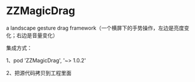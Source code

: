# ZZMagicDrag

a landscape gesture drag framework（一个横屏下的手势操作，左边是亮度变化；右边是音量变化）

集成方式：

1、pod 'ZZMagicDrag', '~> 1.0.2'

2、把源代码拷贝到工程里面
